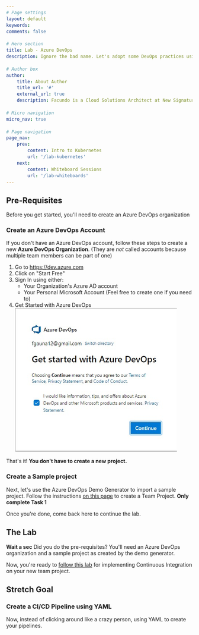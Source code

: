 ```yaml
---
# Page settings
layout: default
keywords:
comments: false

# Hero section
title: Lab - Azure DevOps
description: Ignore the bad name. Let's adopt some DevOps practices using Azure DevOps.

# Author box
author:
    title: About Author
    title_url: '#'
    external_url: true
    description: Facundo is a Cloud Solutions Architect at New Signature. He enjoys helping clients with architecture, containers/orchestration, and stream lining development processes.

# Micro navigation
micro_nav: true

# Page navigation
page_nav:
    prev:
        content: Intro to Kubernetes
        url: '/lab-kubernetes'
    next: 
        content: Whiteboard Sessions
        url: '/lab-whiteboards'
---
```


## Pre-Requisites

Before you get started, you'll need to create an Azure DevOps organization

### Create an Azure DevOps Account

If you don't have an Azure DevOps account, follow these steps to create a new **Azure DevOps Organization**. (They are _not_ called accounts because multiple team members can be part of one)

1. Go to <a href="http://dev.azure.com" target="_blank">https://dev.azure.com</a>
2. Click on "Start Free"
3. Sign In using either:
    - Your Organization's Azure AD account
    - Your Personal Microsoft Account (Feel free to create one if you need to)
4. Get Started with Azure DevOps
![](/images/get-started-azure-devops-2.jpg)

That's it! **You don't have to create a new project.**

### Create a Sample project

Next, let's use the Azure DevOps Demo Generator to import a sample project.
Follow the instructions [on this page](https://www.azuredevopslabs.com/labs/azuredevops/prereq/) to create a Team Project. **Only complete Task 1**

Once you're done, come back here to continue the lab.

## The Lab

<div class="callout callout--warning">
    <p><strong>Wait a sec</strong> Did you do the pre-requisites?
    You'll need an Azure DevOps organization and a sample project as created by the demo generator. </p>
</div>


Now, you're ready to [follow this lab](https://www.azuredevopslabs.com/labs/azuredevops/continuousintegration/) for implementing Continuous Integration on your new team project.

## Stretch Goal

### Create a CI/CD Pipeline using YAML

Now, instead of clicking around like a crazy person, using YAML to create your pipelines.
